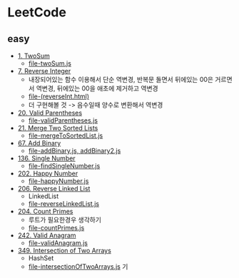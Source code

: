 # LeetCode

## easy
* [1. TwoSum](https://leetcode.com/problems/two-sum/submissions/)
    * [file-twoSum.js](https://github.com/Rachel4858/algorithm/blob/master/leetcode/twoSum.js)
* [7. Reverse Integer](https://leetcode.com/problems/reverse-integer/)
    * 내장되어있는 함수 이용해서 단순 역변경, 반복문 돌면서 뒤에있는 00은 거르면서 역변경, 뒤에있는 00을 애초에 제거하고 역변경
    * [file-(reverseInt.html)](https://github.com/Rachel4858/algorithm/blob/master/leetcode/reverseInt.html)
    * 더 구현해볼 것 -> 음수일때 양수로 변환해서 역변경
* [20. Valid Parentheses](https://leetcode.com/problems/valid-parentheses)
    * [file-validParentheses.js](https://github.com/Rachel4858/algorithm/blob/master/leetcode/validParentheses.js)
* [21. Merge Two Sorted Lists](https://leetcode.com/problems/merge-two-sorted-lists/)
    * [file-mergeToSortedList.js](https://github.com/Rachel4858/algorithm/blob/master/leetcode/mergeToSortedList.js)
* [67. Add Binary](https://leetcode.com/problems/add-binary/)
    * [file-addBinary.js, addBinary2.js](https://github.com/Rachel4858/algorithm/blob/master/leetcode/addBinary.js)
* [136. Single Number](https://leetcode.com/problems/single-number/)
    * [file-findSingleNumber.js](https://github.com/Rachel4858/algorithm/blob/master/codesquad/findsingleNumber.js)
* [202. Happy Number](https://leetcode.com/problems/happy-number/)
    * [file-happyNumber.js](https://github.com/Rachel4858/algorithm/blob/master/codesquad/happyNumber.js)
* [206. Reverse Linked List](https://leetcode.com/problems/reverse-linked-list/)
    * LinkedList
    * [file-reverseLinkedList.js](https://github.com/Rachel4858/algorithm/blob/master/leetcode/reverseLinkedList.js)
* [204. Count Primes](https://leetcode.com/problems/count-primes/)
    * 루트가 필요한경우 생각하기
    * [file-countPrimes.js](https://github.com/Rachel4858/algorithm/blob/master/leetcode/countPrimes.js)
* [242. Valid Anagram](https://leetcode.com/problems/valid-anagram/)
    * [file-validAnagram.js](https://github.com/Rachel4858/algorithm/blob/master/leetcode/validAnagram.js)
* [349. Intersection of Two Arrays](https://leetcode.com/problems/reverse-linked-list/)
    * HashSet
    * [file-intersectionOfTwoArrays.js](https://github.com/Rachel4858/algorithm/blob/master/leetcode/intersectionOfTwoArrays.js)
기